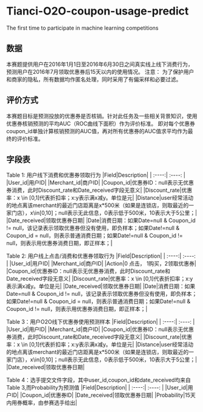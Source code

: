 # Tianci-O2O-coupon-usage-predict
The first time to participate in machine learning competitions
## 数据
  本赛题提供用户在2016年1月1日至2016年6月30日之间真实线上线下消费行为，预测用户在2016年7月领取优惠券后15天以内的使用情况。
注意： 为了保护用户和商家的隐私，所有数据均作匿名处理，同时采用了有偏采样和必要过滤。
## 评价方式
  本赛题目标是预测投放的优惠券是否核销。针对此任务及一些相关背景知识，使用优惠券核销预测的平均AUC（ROC曲线下面积）作为评价标准。 即对每个优惠券coupon_id单独计算核销预测的AUC值，再对所有优惠券的AUC值求平均作为最终的评价标准。
## 字段表
Table 1: 用户线下消费和优惠券领取行为
|Field|Description|
| :----:| :----: |
|User_id|用户ID|
|Merchant_id|商户ID|
|Coupon_id|优惠券ID：null表示无优惠券消费，此时Discount_rate和Date_received字段无意义|
|Discount_rate|优惠率：x \in [0,1]代表折扣率；x:y表示满x减y。单位是元|
|Distance|user经常活动的地点离该merchant的最近门店距离是x*500米（如果是连锁店，则取最近的一家门店），x\in[0,10]；null表示无此信息，0表示低于500米，10表示大于5公里；|
|Date_received|领取优惠券日期|
|Date|消费日期：如果Date=null & Coupon_id != null，该记录表示领取优惠券但没有使用，即负样本；如果Date!=null & Coupon_id = null，则表示普通消费日期；如果Date!=null & Coupon_id != null，则表示用优惠券消费日期，即正样本；|

Table 2: 用户线上点击/消费和优惠券领取行为
|Field|Description|
| :----:| :----: |
|User_id|用户ID|
|Merchant_id|商户ID|
|Action|0 点击， 1购买，2领取优惠券|
|Coupon_id|优惠券ID：null表示无优惠券消费，此时Discount_rate和Date_received字段无意义|
|Discount_rate|优惠率：x \in [0,1]代表折扣率；x:y表示满x减y。单位是元|
|Date_received|领取优惠券日期|
|Date|消费日期：如果Date=null & Coupon_id != null，该记录表示领取优惠券但没有使用，即负样本；如果Date!=null & Coupon_id = null，则表示普通消费日期；如果Date!=null & Coupon_id != null，则表示用优惠券消费日期，即正样本；|

Table 3：用户O2O线下优惠券使用预测样本
|Field|Description|
| :----:| :----: |
|User_id|用户ID|
|Merchant_id|商户ID|
|Coupon_id|优惠券ID：null表示无优惠券消费，此时Discount_rate和Date_received字段无意义|
|Discount_rate|优惠率：x \in [0,1]代表折扣率；x:y表示满x减y。单位是元|
|Distance|user经常活动的地点离该merchant的最近门店距离是x*500米（如果是连锁店，则取最近的一家门店），x\in[0,10]；null表示无此信息，0表示低于500米，10表示大于5公里；|
|Date_received|领取优惠券日期|

Table 4：选手提交文件字段，其中user_id,coupon_id和date_received均来自Table 3,而Probability为预测值
|Field|Description|
| :----:| :----: |
|User_id|用户ID|
|Coupon_id|优惠券ID|
|Date_received|领取优惠券日期|
|Probability|15天内用券概率，由参赛选手给出|


